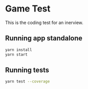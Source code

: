 # Game Test

This is the coding test for an inerview.

## Running app standalone

```bash
yarn install
yarn start
```

## Running tests

```bash
yarn test --coverage
```
